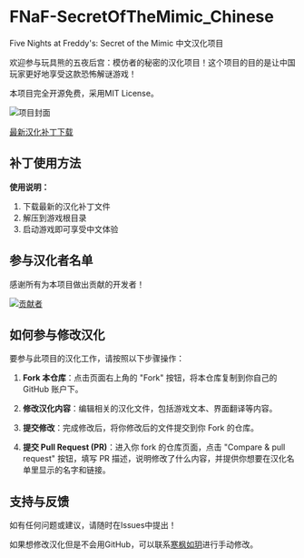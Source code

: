 # FNaF-SecretOfTheMimic_Chinese
Five Nights at Freddy's: Secret of the Mimic 中文汉化项目

欢迎参与玩具熊的五夜后宫：模仿者的秘密的汉化项目！这个项目的目的是让中国玩家更好地享受这款恐怖解谜游戏！

本项目完全开源免费，采用MIT License。

![项目封面](library_header.jpg)

[最新汉化补丁下载](https://github.com/HanFengRuYue/FNaF-SecretOfTheMimic_Chinese/releases)

## 补丁使用方法

**使用说明：**
1. 下载最新的汉化补丁文件
2. 解压到游戏根目录
3. 启动游戏即可享受中文体验

## 参与汉化者名单

感谢所有为本项目做出贡献的开发者！

[![贡献者](https://contrib.rocks/image?repo=HanFengRuYue/FNaF-SecretOfTheMimic_Chinese)](https://github.com/HanFengRuYue/FNaF-SecretOfTheMimic_Chinese/graphs/contributors)


## 如何参与修改汉化

要参与此项目的汉化工作，请按照以下步骤操作：

1. **Fork 本仓库**：点击页面右上角的 "Fork" 按钮，将本仓库复制到你自己的 GitHub 账户下。

2. **修改汉化内容**：编辑相关的汉化文件，包括游戏文本、界面翻译等内容。

3. **提交修改**：完成修改后，将你修改后的文件提交到你 Fork 的仓库。

4. **提交 Pull Request (PR)**：进入你 fork 的仓库页面，点击 "Compare & pull request" 按钮，填写 PR 描述，说明修改了什么内容，并提供你想要在汉化名单里显示的名字和链接。


## 支持与反馈

如有任何问题或建议，请随时在Issues中提出！

如果想修改汉化但是不会用GitHub，可以联系[寒枫如玥](https://space.bilibili.com/313281542)进行手动修改。
